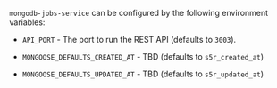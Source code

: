 
`mongodb-jobs-service` can be configured by the following environment variables:

- `API_PORT` - The port to run the REST API (defaults to `3003`).

- `MONGOOSE_DEFAULTS_CREATED_AT` - TBD (defaults to `s5r_created_at`)
- `MONGOOSE_DEFAULTS_UPDATED_AT` - TBD (defaults to `s5r_updated_at`)


